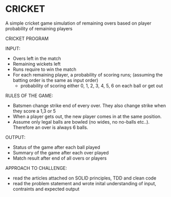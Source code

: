 # CRICKET

A simple cricket game simulation of remaining overs based on player probability of remaining players

CRICKET PROGRAM

INPUT:
- Overs left in the match
- Remaining wickets left
- Runs require to win the match
- For each remaining player, a probability of scoring runs;
  (assuming the batting order is the same as input order)
  - probability of scoring either 0, 1, 2, 3, 4, 5, 6 on each ball or get out

RULES OF THE GAME:
- Batsmen change strike end of every over. They also change strike when they score a 1,3 or 5
- When a player gets out, the new player comes in at the same position.
- Assume only legal balls are bowled (no wides, no no-balls etc..).
  Therefore an over is always 6 balls.

OUTPUT:
- Status of the game after each ball played
- Summary of the game after each over played
- Match result after end of all overs or players

APPROACH TO CHALLENGE:
- read the articles attached on SOLID principles, TDD and clean code
- read the problem statement and wrote inital understanding of input, contraints and expected output
